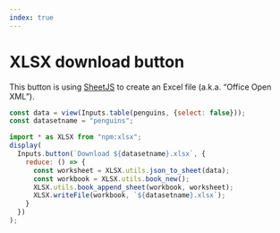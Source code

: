 ```yaml
---
index: true
---
```


# XLSX download button

This button is using [SheetJS](https://docs.sheetjs.com/docs/) to create an Excel file (a.k.a. “Office Open XML”).

```js
const data = view(Inputs.table(penguins, {select: false}));
const datasetname = "penguins";
```

```js echo
import * as XLSX from "npm:xlsx";
display(
  Inputs.button(`Download ${datasetname}.xlsx`, {
    reduce: () => {
      const worksheet = XLSX.utils.json_to_sheet(data);
      const workbook = XLSX.utils.book_new();
      XLSX.utils.book_append_sheet(workbook, worksheet);
      XLSX.writeFile(workbook, `${datasetname}.xlsx`);
    }
  })
);
```
